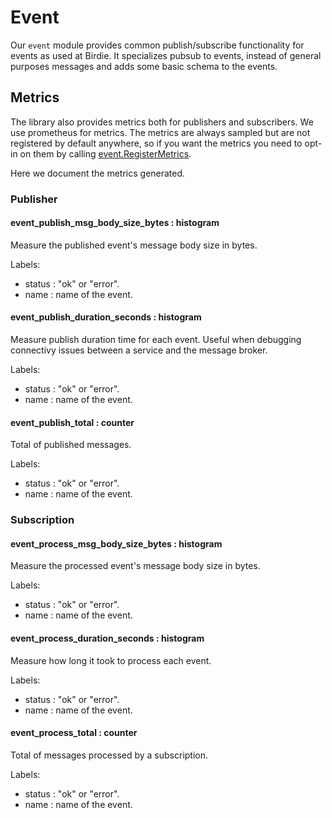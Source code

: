 # Event

Our `event` module provides common publish/subscribe functionality for events as used at Birdie.
It specializes pubsub to events, instead of general purposes messages and adds some basic schema
to the events.

## Metrics

The library also provides metrics both for publishers and subscribers. We use prometheus for metrics.
The metrics are always sampled but are not registered by default anywhere, so if you want the metrics
you need to opt-in on them by calling [event.RegisterMetrics](TODO_LINK).

Here we document the metrics generated.

### Publisher

#### event_publish_msg_body_size_bytes : histogram

Measure the published event's message body size in bytes.

Labels:

* status : "ok" or "error".
* name : name of the event.

#### event_publish_duration_seconds : histogram

Measure publish duration time for each event.
Useful when debugging connectivy issues between a service and the message broker.

Labels:

* status : "ok" or "error".
* name : name of the event.

#### event_publish_total : counter

Total of published messages.

Labels:

* status : "ok" or "error".
* name : name of the event.

### Subscription

#### event_process_msg_body_size_bytes : histogram

Measure the processed event's message body size in bytes.

Labels:

* status : "ok" or "error".
* name : name of the event.

#### event_process_duration_seconds : histogram

Measure how long it took to process each event.

Labels:

* status : "ok" or "error".
* name : name of the event.

#### event_process_total : counter

Total of messages processed by a subscription.

Labels:

* status : "ok" or "error".
* name : name of the event.
